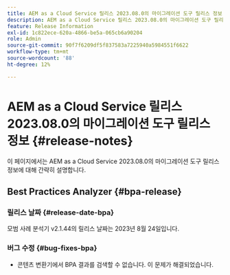 ```yaml
---
title: AEM as a Cloud Service 릴리스 2023.08.0의 마이그레이션 도구 릴리스 정보
description: AEM as a Cloud Service 릴리스 2023.08.0의 마이그레이션 도구 릴리스 정보
feature: Release Information
exl-id: 1c822ece-620a-4866-be5a-065cb6a90204
role: Admin
source-git-commit: 90f7f6209df5f837583a7225940a5984551f6622
workflow-type: tm+mt
source-wordcount: '88'
ht-degree: 12%

---
```


# AEM as a Cloud Service 릴리스 2023.08.0의 마이그레이션 도구 릴리스 정보 {#release-notes}

이 페이지에서는 AEM as a Cloud Service 2023.08.0의 마이그레이션 도구 릴리스 정보에 대해 간략히 설명합니다.

## Best Practices Analyzer {#bpa-release}

### 릴리스 날짜 {#release-date-bpa}

모범 사례 분석기 v2.1.44의 릴리스 날짜는 2023년 8월 24일입니다.

### 버그 수정 {#bug-fixes-bpa}

* 콘텐츠 변환기에서 BPA 결과를 검색할 수 없습니다. 이 문제가 해결되었습니다.
